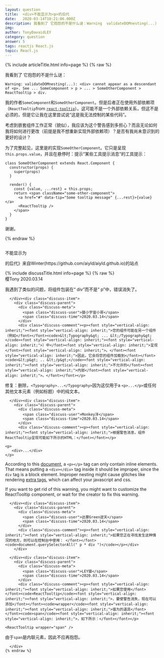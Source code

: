 ```yaml
---
layout: question
title:  <div>不能显示为<p>的后代
date:   2020-03-14T10:21:06.000Z
description: 我看到了 它抱怨的不是什么谜：Warning  validateDOMnesting(...)  <div> cannot appear as a d...
img: 
author: TonyDavaidLEY
category: question
answer: 5
tags: reactjs React.js
topic: React.js
---
```

<div class="article-root">
  <div class="article">
    {% include articleTitle.html info=page %}
    {% raw %}
    <div class="article-content"><p><font style="vertical-align: inherit;"><font style="vertical-align: inherit;">我看到了 </font><font style="vertical-align: inherit;">它抱怨的不是什么谜：</font></font></p>

<pre><code>Warning: validateDOMnesting(...): &lt;div&gt; cannot appear as a descendant of &lt;p&gt;. See ... SomeComponent &gt; p &gt; ... &gt; SomeOtherComponent &gt; ReactTooltip &gt; div.
</code></pre>

<p><font style="vertical-align: inherit;"><font style="vertical-align: inherit;">我的作者</font></font><code>SomeComponent</code><font style="vertical-align: inherit;"><font style="vertical-align: inherit;">和</font></font><code>SomeOtherComponent</code><font style="vertical-align: inherit;"><font style="vertical-align: inherit;">。</font><font style="vertical-align: inherit;">但是后者正在使用外部依赖项（</font></font><code>ReactTooltip</code><font style="vertical-align: inherit;"><font style="vertical-align: inherit;">from </font></font><a href="https://github.com/wwayne/react-tooltip" rel="noreferrer"><code>react-tooltip</code></a><font style="vertical-align: inherit;"><font style="vertical-align: inherit;">）。</font><font style="vertical-align: inherit;">这可能不是一个外部依赖关系，但这不是必须的，但是它让我在这里尝试说“这是我无法控制的某些代码”。</font></font></p>

<p><font style="vertical-align: inherit;"><font style="vertical-align: inherit;">考虑到嵌套组件工作正常（貌似），我应该为这个警告感到多担心？</font><font style="vertical-align: inherit;">而且无论如何我将如何进行更改（前提是我不想重新实现外部依赖项）？</font><font style="vertical-align: inherit;">是否有我尚未意识到的更好的设计？</font></font></p>

<p><font style="vertical-align: inherit;"><font style="vertical-align: inherit;">为了完整起见，这里是的实现</font></font><code>SomeOtherComponent</code><font style="vertical-align: inherit;"><font style="vertical-align: inherit;">。</font><font style="vertical-align: inherit;">它只是呈现</font></font><code>this.props.value</code><font style="vertical-align: inherit;"><font style="vertical-align: inherit;">，并且在悬停时：提示“某些工具提示消息”的工具提示：</font></font></p>

<pre><code>class SomeOtherComponent extends React.Component {<font></font>
  constructor(props) {<font></font>
    super(props)<font></font>
  }<font></font>
<font></font>
  render() {<font></font>
    const {value, ...rest} = this.props;<font></font>
    return &lt;span className="some-other-component"&gt;<font></font>
      &lt;a href="#" data-tip="Some tooltip message" {...rest}&gt;{value}&lt;/a&gt;<font></font>
      &lt;ReactTooltip /&gt;<font></font>
    &lt;/span&gt;<font></font>
  }<font></font>
}<font></font>
</code></pre>

<p><font style="vertical-align: inherit;"><font style="vertical-align: inherit;">谢谢。</font></font></p></div>
    {% endraw %}
  </div>
  <p style="height: 0;width:0;overflow: hidden;"> 第1608篇《<div>不能显示为<p>的后代》来自Winter(https://github.com/aiyld/aiyld.github.io)的站点</p>
  <div class="discuss-wrapper">
    {% include discussTitle.html info=page %}
    {% raw %}
    <div class="discuss-item">
        <div class="discuss-parent">
          <div class="discuss-meta">
            <span class="discuss-user">樱Tony</span>
            <span class="discuss-time">2020.03.14</span>
          </div>
          <div class="discuss-comment"><p><font style="vertical-align: inherit;"><font style="vertical-align: inherit;">我遇到了类似的问题，将组件包装在“ div”而不是“ p”中，错误消失了。</font></font></p></div>
        </div>
        
      </div><div class="discuss-item">
        <div class="discuss-parent">
          <div class="discuss-meta">
            <span class="discuss-user">猿小宇宙小哥</span>
            <span class="discuss-time">2020.03.14</span>
          </div>
          <div class="discuss-comment"><p><font style="vertical-align: inherit;"><font style="vertical-align: inherit;">您的组件可能在另一个组件（例如</font></font><code>&lt;Typography&gt; ... &lt;/Typography&gt;</code><font style="vertical-align: inherit;"><font style="vertical-align: inherit;">）中</font><font style="vertical-align: inherit;">呈现</font><font style="vertical-align: inherit;">。</font><font style="vertical-align: inherit;">因此，它会将您的组件加载到</font></font><code>&lt;p&gt; .. &lt;/p&gt;</code><font style="vertical-align: inherit;"><font style="vertical-align: inherit;">不允许的</font><font style="vertical-align: inherit;">内部</font><font style="vertical-align: inherit;">。</font></font></p>

<p><font style="vertical-align: inherit;"><font style="vertical-align: inherit;">修复：删除，</font></font><code>&lt;Typography&gt;...&lt;/Typography&gt;</code><font style="vertical-align: inherit;"><font style="vertical-align: inherit;">因为这仅用于a </font></font><code>&lt;p&gt;...&lt;/p&gt;</code><font style="vertical-align: inherit;"><font style="vertical-align: inherit;">或任何其他文本元素（例如标题）中的</font><font style="vertical-align: inherit;">纯文本</font><font style="vertical-align: inherit;">。</font></font></p></div>
        </div>
        
      </div><div class="discuss-item">
        <div class="discuss-parent">
          <div class="discuss-meta">
            <span class="discuss-user">Monkey洋</span>
            <span class="discuss-time">2020.03.14</span>
          </div>
          <div class="discuss-comment"><p><font style="vertical-align: inherit;"><font style="vertical-align: inherit;">根据警告消息，组件ReactTooltip呈现可能如下所示的HTML：</font></font></p>

<pre><code>&lt;p&gt;<font></font>
   &lt;div&gt;...&lt;/div&gt;<font></font>
&lt;/p&gt;<font></font>
</code></pre>

<p>According to this <a href="https://www.w3.org/TR/html401/struct/text.html#h-9.3.1" rel="noreferrer">document</a>, a <code>&lt;p&gt;&lt;/p&gt;</code> tag can only contain inline elements. That means putting a <code>&lt;div&gt;&lt;/div&gt;</code> tag inside it should be improper, since the <code>div</code> tag is a block element. Improper nesting might cause glitches like rendering <a href="https://stackoverflow.com/questions/10763780/putting-div-inside-p-is-adding-an-extra-p">extra tags</a>, which can affect your javascript and css.</p>

<p>If you want to get rid of this warning, you might want to customize the ReactTooltip component, or wait for the creator to fix this warning.</p></div>
        </div>
        
      </div><div class="discuss-item">
        <div class="discuss-parent">
          <div class="discuss-meta">
            <span class="discuss-user">达蒙Green逆天</span>
            <span class="discuss-time">2020.03.14</span>
          </div>
          <div class="discuss-comment"><p><font style="vertical-align: inherit;"><font style="vertical-align: inherit;">如果您正在寻找发生这种情况的地方，则可以在控制台中使用： </font></font><code>document.querySelectorAll(" p * div ")</code></p></div>
        </div>
        
      </div><div class="discuss-item">
        <div class="discuss-parent">
          <div class="discuss-meta">
            <span class="discuss-user">LEY猿</span>
            <span class="discuss-time">2020.03.14</span>
          </div>
          <div class="discuss-comment"><p><font style="vertical-align: inherit;"><font style="vertical-align: inherit;">如果您使用</font></font><code>ReactTooltip</code><font style="vertical-align: inherit;"><font style="vertical-align: inherit;">，要使警告消失，现在可以添加</font></font><code>wrapper</code><font style="vertical-align: inherit;"><font style="vertical-align: inherit;">值为的道具</font></font><code>span</code><font style="vertical-align: inherit;"><font style="vertical-align: inherit;">，如下所示：</font></font></p>

<pre><code>&lt;ReactTooltip wrapper="span" /&gt;
</code></pre>

<p><font style="vertical-align: inherit;"><font style="vertical-align: inherit;">由于</font></font><code>span</code><font style="vertical-align: inherit;"><font style="vertical-align: inherit;">是内联元素，因此不应再抱怨。</font></font></p></div>
        </div>
        
      </div>
    {% endraw %}
  </div>
<div>
